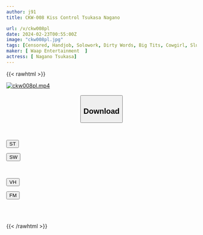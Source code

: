 ```yaml
---
author: j91
title: CKW-008 Kiss Control Tsukasa Nagano

url: /v/ckw008pl
date: 2024-02-23T00:55:00Z
image: "ckw008pl.jpg"
tags: [Censored, Handjob, Solowork, Dirty Words, Big Tits, Cowgirl, Slut, Facesitting, Submissive Men, Kiss	]
maker: [ Waap Entertainment  ]
actress: [ Nagano Tsukasa]
---
```



{{< rawhtml >}}

<div class="video" data-videoid="j7wRKYzzVPhzWXX">
    <a href="javascript:;">
        <img src="/v/ckw008pl/ckw008pl.jpg" width="WIDTH" height="HEIGHT" alt="ckw008pl.mp4" loading="lazy">
    </a>
</div>

<script type="text/javascript" src="https://j91.asia/asset/on-demand-st.js"></script>

<br>
  <link rel="stylesheet" href="https://j91.asia/asset/bs5.css">
  
  <center>
  <button class="btn btn-primary" type="button" data-bs-toggle="collapse" data-bs-target=".multi-collapse" aria-expanded="false" aria-controls="multiCollapseExample1 multiCollapseExample2"><h2>Download</h2></button></center>
</p>
<div class="row">
  <div class="col">
    <div class="collapse multi-collapse" id="multiCollapseExample1">
      <div class="card card-body">
	      	      <br>
<div class="buttons">  
<p><a href="https://streamtape.to/v/j7wRKYzzVPhzWXX" target="_blank"><button class="btn-hover color-3"><i class="fa fa-download"></i> ST</button></a></p>
<p><a href="https://cdnwish.com/6pwu7n3qquy4" target="_blank"><button class="btn-hover color-2"><i class="fa fa-download"></i> SW</button></a></p></div>
    </div>
  </div>
</div>
  <div class="col">
    <div class="collapse multi-collapse" id="multiCollapseExample2">
      <div class="card card-body">
	      <br>
<div class="buttons">
<p><a href="https://vidhidepro.com/f/7s5jzqfzkl9c"><button class="btn-hover color-9"><i class="fa fa-download"></i> VH</button></a></p>
<p><a href="https://filemoon.sx/d/krjmlx7gbowp"><button class="btn-hover color-8"><i class="fa fa-download"></i> FM</button></a></p></div>
<br><br>
      </div>
    </div>
  </div>
</div>

{{< /rawhtml >}}